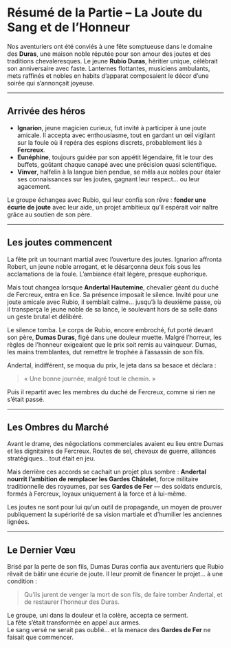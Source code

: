 # Résumé de la Partie – La Joute du Sang et de l’Honneur

Nos aventuriers ont été conviés à une fête somptueuse dans le domaine des **Duras**, une maison noble réputée pour son amour des joutes et des traditions chevaleresques. Le jeune **Rubio Duras**, héritier unique, célébrait son anniversaire avec faste. Lanternes flottantes, musiciens ambulants, mets raffinés et nobles en habits d’apparat composaient le décor d’une soirée qui s’annonçait joyeuse.

---

## Arrivée des héros
- **Ignarion**, jeune magicien curieux, fut invité à participer à une joute amicale. Il accepta avec enthousiasme, tout en gardant un œil vigilant sur la foule où il repéra des espions discrets, probablement liés à **Fercreux**.  
- **Eunéphine**, toujours guidée par son appétit légendaire, fit le tour des buffets, goûtant chaque canapé avec une précision quasi scientifique.  
- **Vinver**, halfelin à la langue bien pendue, se mêla aux nobles pour étaler ses connaissances sur les joutes, gagnant leur respect… ou leur agacement.  

Le groupe échangea avec Rubio, qui leur confia son rêve : **fonder une écurie de joute** avec leur aide, un projet ambitieux qu’il espérait voir naître grâce au soutien de son père.

---

## Les joutes commencent
La fête prit un tournant martial avec l’ouverture des joutes. Ignarion affronta Robert, un jeune noble arrogant, et le désarçonna deux fois sous les acclamations de la foule. L’ambiance était légère, presque euphorique.

Mais tout changea lorsque **Andertal Hautemine**, chevalier géant du duché de Fercreux, entra en lice. Sa présence imposait le silence. Invité pour une joute amicale avec Rubio, il semblait calme… jusqu’à la deuxième passe, où il transperça le jeune noble de sa lance, le soulevant hors de sa selle dans un geste brutal et délibéré.

Le silence tomba. Le corps de Rubio, encore embroché, fut porté devant son père, **Dumas Duras**, figé dans une douleur muette. Malgré l’horreur, les règles de l’honneur exigeaient que le prix soit remis au vainqueur. Dumas, les mains tremblantes, dut remettre le trophée à l’assassin de son fils.

Andertal, indifférent, se moqua du prix, le jeta dans sa besace et déclara :

> « Une bonne journée, malgré tout le chemin. »

Puis il repartit avec les membres du duché de Fercreux, comme si rien ne s’était passé.

---

## Les Ombres du Marché
Avant le drame, des négociations commerciales avaient eu lieu entre Dumas et les dignitaires de Fercreux. Routes de sel, chevaux de guerre, alliances stratégiques… tout était en jeu.  

Mais derrière ces accords se cachait un projet plus sombre : **Andertal nourrit l’ambition de remplacer les Gardes Châtelet**, force militaire traditionnelle des royaumes, par ses **Gardes de Fer** — des soldats endurcis, formés à Fercreux, loyaux uniquement à la force et à lui-même.  

Les joutes ne sont pour lui qu’un outil de propagande, un moyen de prouver publiquement la supériorité de sa vision martiale et d’humilier les anciennes lignées.

---

## Le Dernier Vœu
Brisé par la perte de son fils, Dumas Duras confia aux aventuriers que Rubio rêvait de bâtir une écurie de joute. Il leur promit de financer le projet… à une condition :

> Qu’ils jurent de venger la mort de son fils, de faire tomber Andertal, et de restaurer l’honneur des Duras.

Le groupe, uni dans la douleur et la colère, accepta ce serment.  
La fête s’était transformée en appel aux armes.  
Le sang versé ne serait pas oublié… et la menace des **Gardes de Fer** ne faisait que commencer.
